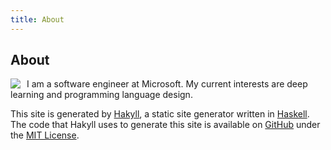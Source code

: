 ```yaml
---
title: About
---
```


About
-----

<img src="/resources/img/face.png" class="img-rounded" style="float:left;margin:0 10px 0 0;" />

I am a software engineer at Microsoft. My current interests are deep learning and programming language design. 

This site is generated by [Hakyll](http://jaspervdj.be/hakyll/), a static site generator written in [Haskell](http://www.haskell.org).  The code that Hakyll uses to generate this site is available on [GitHub](http://www.github.com/AustinRochford/blog) under the [MIT License](http://opensource.org/licenses/MIT).
